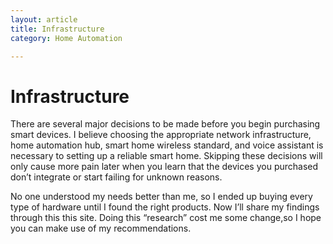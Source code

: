 ```yaml
---
layout: article
title: Infrastructure
category: Home Automation

---
```






# Infrastructure

There are several major decisions to be made before you begin purchasing smart devices. I believe choosing the appropriate network infrastructure, home automation hub, smart home wireless standard, and voice assistant is necessary to setting up a reliable smart home. Skipping these decisions will only cause more pain later when you learn that the devices you purchased don’t integrate or start failing for unknown reasons.



No one understood my needs better than me, so I ended up buying every type of hardware until I found the right products. Now I’ll share my findings through this this site. Doing this “research” cost me some change,so I hope you can make use of my recommendations. 